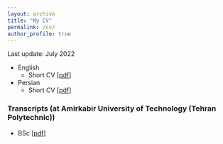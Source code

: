 ```yaml
---
layout: archive
title: "My CV"
permalink: /cv/
author_profile: true
---
```


Last update: July 2022
- English
  - Short CV [[pdf](/files/Mahdi-Niknejad-short-cv-en.pdf)]
- Persian
  - Short CV [[pdf](/file/mahdi-niknejad-short-cv-fa.pdf)]


### Transcripts (at Amirkabir University of Technology (Tehran Polytechnic))
- BSc [[pdf](/files/bsc-transcript-en.pdf)]
